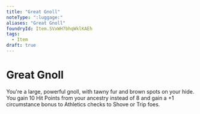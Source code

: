 ```yaml
---
title: "Great Gnoll"
noteType: ":luggage:"
aliases: "Great Gnoll"
foundryId: Item.SVxWH7bhqWklKAEh
tags:
  - Item
draft: true
---
```


# Great Gnoll

You're a large, powerful gnoll, with tawny fur and brown spots on your hide. You gain 10 Hit Points from your ancestry instead of 8 and gain a +1 circumstance bonus to Athletics checks to Shove or Trip foes.
